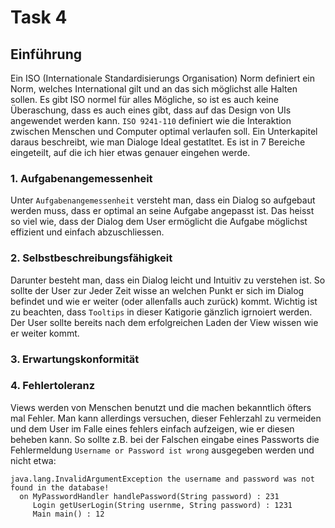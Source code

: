 # Task 4

## Einführung
Ein ISO (Internationale Standardisierungs Organisation) Norm definiert ein Norm, welches International gilt und an das sich möglichst alle Halten sollen. Es gibt ISO normel für alles Mögliche, so ist es auch keine Überaschung, dass es auch eines gibt, dass auf das Design von UIs angewendet werden kann. `ISO 9241-110` definiert wie die Interaktion zwischen Menschen und Computer optimal verlaufen soll. Ein Unterkapitel daraus beschreibt, wie man Dialoge Ideal gestatltet. Es ist in 7 Bereiche eingeteilt, auf die ich hier etwas genauer eingehen werde.

### 1. Aufgabenangemessenheit
Unter `Aufgabenangemessenheit` versteht man, dass ein Dialog so aufgebaut werden muss, dass er optimal an seine Aufgabe angepasst ist. Das heisst so viel wie, dass der Dialog dem User ermöglicht die Aufgabe möglichst effizient und einfach abzuschliessen.

### 2. Selbstbeschreibungsfähigkeit
Darunter besteht man, dass ein Dialog leicht und Intuitiv zu verstehen ist. So sollte der User zur Jeder Zeit wisse an welchen Punkt er sich im Dialog befindet und wie er weiter (oder allenfalls auch zurück) kommt. Wichtig ist zu beachten, dass `Tooltips` in dieser Katigorie gänzlich igrnoiert werden. Der User sollte bereits nach dem erfolgreichen Laden der View wissen wie er weiter kommt.

### 3. Erwartungskonformität

### 4. Fehlertoleranz
Views werden von Menschen benutzt und die machen bekanntlich öfters mal Fehler. Man kann allerdings versuchen, dieser Fehlerzahl zu vermeiden und dem User im Falle eines fehlers einfach aufzeigen, wie er diesen beheben kann. So sollte z.B. bei der Falschen eingabe eines Passworts die Fehlermeldung `Username or Password ist wrong` ausgegeben werden und nicht etwa: 
```
java.lang.InvalidArgumentException the username and password was not found in the database!
  on MyPasswordHandler handlePassword(String password) : 231
     Login getUserLogin(String usernme, String password) : 1231
     Main main() : 12
```
